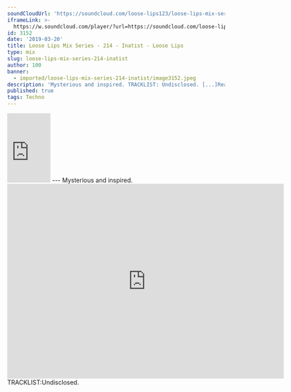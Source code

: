 ```yaml
---
soundCloudUrl: 'https://soundcloud.com/loose-lips123/loose-lips-mix-series-114-inatist'
iframeLink: >-
  https://w.soundcloud.com/player/?url=https://soundcloud.com/loose-lips123/loose-lips-mix-series-114-inatist&color=00aabb&auto_play=false&hide_related=false&show_comments=true&show_user=true&show_reposts=false
id: 3152
date: '2019-03-20'
title: Loose Lips Mix Series - 214 - Inatist - Loose Lips
type: mix
slug: loose-lips-mix-series-214-inatist
author: 100
banner:
  - imported/loose-lips-mix-series-214-inatist/image3152.jpeg
description: 'Mysterious and inspired. TRACKLIST: Undisclosed. [...]Read More...'
published: true
tags: Techno
---
```

<iframe id="sc-widget" title="title" width="100" height="160" scrolling="no" frameborder="yes" allow="autoplay" src="https://w.soundcloud.com/player/?url=https://soundcloud.com/loose-lips123/loose-lips-mix-series-114-inatist&amp;color=00aabb&amp;auto_play=false&amp;hide_related=false&amp;show_comments=true&amp;show_user=true&amp;show_reposts=false"></iframe>
---
Mysterious and inspired.<iframe loading="lazy" title="Inatist" width="640" height="450" scrolling="no" frameborder="no" src="https://w.soundcloud.com/player/?visual=true&amp;url=https%3A%2F%2Fapi.soundcloud.com%2Fusers%2F239894642&amp;show_artwork=true&amp;maxwidth=640&amp;maxheight=960&amp;dnt=1"></iframe>TRACKLIST:Undisclosed.